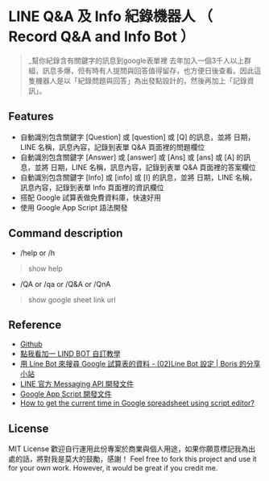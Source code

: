 # LINE Q&A 及 Info 紀錄機器人 （ Record Q&A and Info Bot ）
> _幫你紀錄含有關鍵字的訊息到google表單裡
去年加入一個3千人以上群組，訊息多爆，但有時有人提問與回答值得留存，也方便日後查看。因此這隻機器人是以「紀錄問題與回答」為出發點設計的，然後再加上「記錄資訊」。

## Features

- 自動識別包含關鍵字 [Question] 或 [question] 或 [Q] 的訊息，並將 日期，LINE 名稱，訊息內容，記錄到表單 Q&A 頁面裡的問題欄位
- 自動識別包含關鍵字 [Answer] 或 [answer] 或 [Ans] 或 [ans] 或 [A] 的訊息，並將 日期，LINE 名稱，訊息內容，記錄到表單 Q&A 頁面裡的答案欄位
- 自動識別包含關鍵字 [Info] 或 [info] 或 [I] 的訊息，並將 日期，LINE 名稱，訊息內容，記錄到表單 Info 頁面裡的資訊欄位
- 搭配 Google 試算表做免費資料庫，快速好用
- 使用 Google App Script 語法開發

## Command description
- /help or /h
> show help
- /QA or /qa or /Q&A or /QnA
> show google sheet link url

## Reference
- [Github](https://github.com/jschang19/plusone-linebot)
- [點我看加一 LIND BOT 自訂教學](https://jcshawn.com/addone-linebot/)
- [用 Line Bot 來搜尋 Google 試算表的資料 - (02)Line Bot 設定 | Boris 的分享小站](https://www.youtube.com/watch?v=Bjg_vZnDHbc)
- [LINE 官方 Messaging API 開發文件](https://developers.line.biz/zh-hant/docs/messaging-api/)
- [Google App Script 開發文件](https://developers.google.com/apps-script/reference/document)
- [How to get the current time in Google spreadsheet using script editor?](https://stackoverflow.com/questions/10182020/how-to-get-the-current-time-in-google-spreadsheet-using-script-editor)

## License
MIT License
歡迎自行運用此份專案於商業與個人用途，如果你願意標記我為出處的話，將對我是莫大的鼓勵，感謝！
Feel free to fork this project and use it for your own work. However, it would be great if you credit me.


